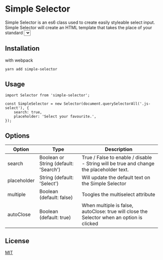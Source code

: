 # Simple Selector

Simple Selector is an es6 class used to create easily styleable select input. Simple Selector will create an HTML template that takes the place of your standard <select> tag.

## Installation

with webpack

```bash
yarn add simple-selector
```

## Usage

```es6
import Selector from 'simple-selector';

const SimpleSelector = new Selector(document.querySelectorAll('.js-select'), {
    search: true, 
    placeholder: 'Select your favourite.',
});
```

## Options

| Option | Type | Description |
|--------|------|-------------|
| search | Boolean or String (default: 'Search') | True / False to enable / disable - String will be true and change the placeholder text. |
| placeholder | String (default: 'Select') | Will update the default text on the Simple Selector |
| multiple | Boolean (default: false) | Toogles the multiselect attribute |
| autoClose | Boolean (default: true) | When multiple is false, autoClose: true will close the Selector when an option is clicked |

## License
[MIT](https://choosealicense.com/licenses/mit/)

